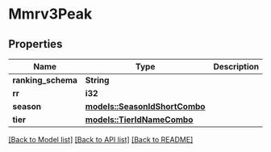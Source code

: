 # Mmrv3Peak

## Properties

Name | Type | Description | Notes
------------ | ------------- | ------------- | -------------
**ranking_schema** | **String** |  | 
**rr** | **i32** |  | 
**season** | [**models::SeasonIdShortCombo**](SeasonIdShortCombo.md) |  | 
**tier** | [**models::TierIdNameCombo**](TierIdNameCombo.md) |  | 

[[Back to Model list]](../README.md#documentation-for-models) [[Back to API list]](../README.md#documentation-for-api-endpoints) [[Back to README]](../README.md)


